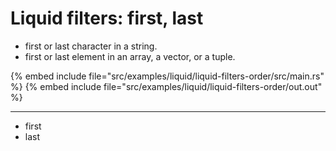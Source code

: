 # Liquid filters: first, last


* first or last character in a string.
* first or last element in an array, a vector, or a tuple.

{% embed include file="src/examples/liquid/liquid-filters-order/src/main.rs" %}
{% embed include file="src/examples/liquid/liquid-filters-order/out.out" %}


---

* first
* last


